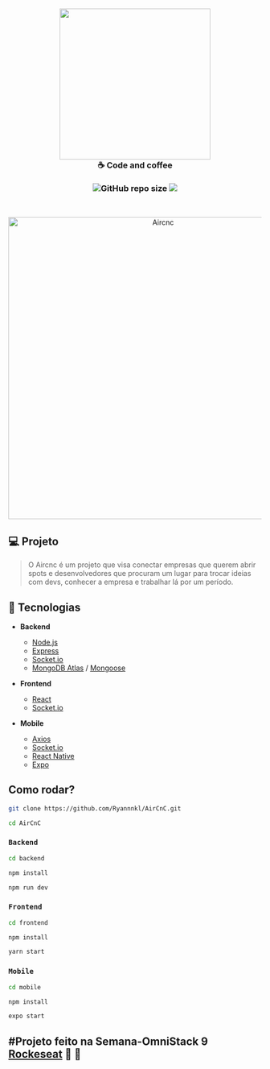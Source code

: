<h3 align="center">
  <img src="https://raw.githubusercontent.com/LeuAlmeida/aircnc/master/mobile/src/assets/logo%402x.png" width="300"/>
  <br/>
  <b align="center">
    ☕ Code and coffee
  </b>
  <br/>
  <br />
  <img alt="GitHub repo size" src="https://img.shields.io/github/repo-size/Ryannnkl/AirCnC?color=f05a5b&logo=github&style=for-the-badge">
  <img src="https://img.shields.io/badge/Runs%20with%20Expo-f05a5b?style=for-the-badge&logo=EXPO&labelColor=f3f3f3&logoColor=000">
</h3>

<br>
<p align="center">
  <img alt="Aircnc" title="CodeAndCoffe" src="https://raw.githubusercontent.com/LeuAlmeida/aircnc/master/presentation.png" width="600" />
</p>

## 💻 Projeto

> O Aircnc é um projeto que visa conectar empresas que querem abrir spots e desenvolvedores que procuram um lugar para trocar ideias com devs, conhecer a empresa e trabalhar lá por um período.

## :hammer: Tecnologias

- **Backend**

  - [Node.js](https://nodejs.org/en/)
  - [Express](https://expressjs.com/pt-br/)
  - [Socket.io](https://socket.io/)
  - [MongoDB Atlas](https://www.mongodb.com/cloud/atlas) / [Mongoose](https://mongoosejs.com/)

- **Frontend**

  - [React](https://reactjs.org)
  - [Socket.io](https://socket.io/)

- **Mobile**
  - [Axios](https://www.npmjs.com/package/axios)
  - [Socket.io](https://socket.io/)
  - [React Native](https://facebook.github.io/react-native/)
  - [Expo](https://expo.io/)

## Como rodar?

```bash
git clone https://github.com/Ryannnkl/AirCnC.git

cd AirCnC
```

### <code>Backend</code>

```bash
cd backend

npm install

npm run dev
```

### <code>Frontend</code>

```bash
cd frontend

npm install

yarn start
```

### <code>Mobile</code>

```bash
cd mobile

npm install

expo start
```

## #Projeto feito na Semana-OmniStack 9 [Rockeseat](https://rocketseat.com.br/) :rocket: :purple_heart:
